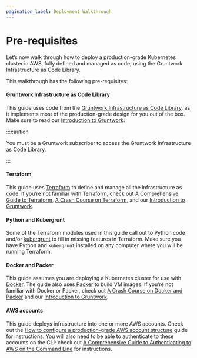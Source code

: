 ```yaml
---
pagination_label: Deployment Walkthrough
---
```


# Pre-requisites

Let’s now walk through how to deploy a production-grade Kubernetes cluster in AWS, fully defined and managed as code, using the Gruntwork Infrastructure as Code Library.

This walkthrough has the following pre-requisites:

<div className="dlist">

#### Gruntwork Infrastructure as Code Library

This guide uses code from the [Gruntwork Infrastructure as Code Library](https://gruntwork.io/infrastructure-as-code-library/), as it
implements most of the production-grade design for you out of the box. Make sure to read
our [Introduction to Gruntwork](/docs/intro/overview/intro-to-gruntwork).

</div>

:::caution

You must be a <span className="js-subscribe-cta">Gruntwork subscriber</span> to access the Gruntwork Infrastructure as Code Library.

:::

<div className="dlist">

#### Terraform

This guide uses [Terraform](https://www.terraform.io/) to define and manage all the infrastructure as code. If you’re
not familiar with Terraform, check out [A
Comprehensive Guide to Terraform](https://blog.gruntwork.io/a-comprehensive-guide-to-terraform-b3d32832baca), [A Crash Course on Terraform](https://training.gruntwork.io/p/terraform), and
our [Introduction to Gruntwork](/docs/intro/overview/intro-to-gruntwork).

#### Python and Kubergrunt

Some of the Terraform modules used in this guide call out to Python code and/or
[kubergrunt](https://github.com/gruntwork-io/kubergrunt) to fill in missing features in Terraform. Make sure you have
Python and `kubergrunt` installed on any computer where you will be running Terraform.

#### Docker and Packer

This guide assumes you are deploying a Kubernetes cluster for use with [Docker](https://www.docker.com). The guide also
uses [Packer](https://www.packer.io) to build VM images. If you’re not familiar with Docker or Packer, check out
[A Crash Course on Docker and Packer](https://training.gruntwork.io/p/a-crash-course-on-docker-packer) and
our [Introduction to Gruntwork](/docs/intro/overview/intro-to-gruntwork).

#### AWS accounts

This guide deploys infrastructure into one or more AWS accounts. Check out the
[How to configure a production-grade AWS account structure](../../landing-zone/intro/what-youll-learn-in-this-guide.md)
guide for instructions. You will also need to be able to authenticate to these accounts on the CLI: check out
[A Comprehensive Guide to Authenticating to AWS on the Command Line](https://blog.gruntwork.io/a-comprehensive-guide-to-authenticating-to-aws-on-the-command-line-63656a686799)
for instructions.

</div>


<!-- ##DOCS-SOURCER-START
{"sourcePlugin":"Local File Copier","hash":"5a93f10db02d3bb58007d4cedb46e3e6"}
##DOCS-SOURCER-END -->
